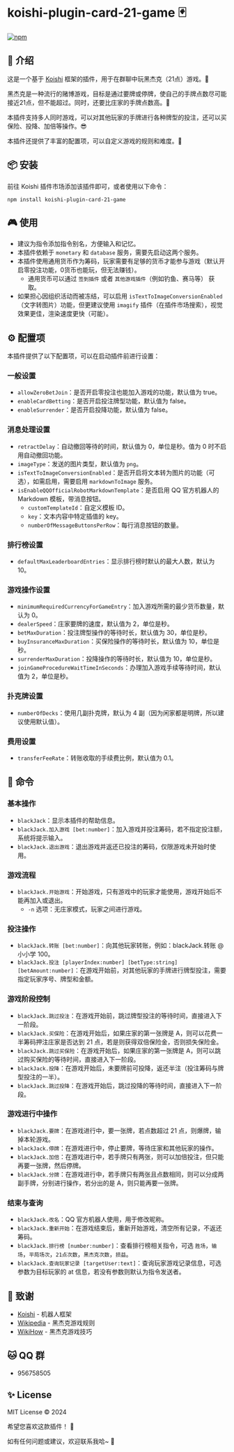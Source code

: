 # koishi-plugin-card-21-game 🃏

[![npm](https://img.shields.io/npm/v/koishi-plugin-card-21-game?style=flat-square)](https://www.npmjs.com/package/koishi-plugin-card-21-game)

## 🎈 介绍

这是一个基于 [Koishi](https://koishi.chat/) 框架的插件，用于在群聊中玩黑杰克（21点）游戏。🎲

黑杰克是一种流行的赌博游戏，目标是通过要牌或停牌，使自己的手牌点数尽可能接近21点，但不能超过。同时，还要比庄家的手牌点数高。👑

本插件支持多人同时游戏，可以对其他玩家的手牌进行各种牌型的投注，还可以买保险、投降、加倍等操作。😎

本插件还提供了丰富的配置项，可以自定义游戏的规则和难度。🔧

## 📦 安装

前往 Koishi 插件市场添加该插件即可，或者使用以下命令：

```
npm install koishi-plugin-card-21-game
```

## 🎮 使用

- 建议为指令添加指令别名，方便输入和记忆。
- 本插件依赖于 `monetary` 和 `database` 服务，需要先启动这两个服务。
- 本插件使用通用货币作为筹码，玩家需要有足够的货币才能参与游戏（默认开启零投注功能，0货币也能玩，但无法赚钱）。
  - 通用货币可以通过 `签到插件` 或者 `其他游戏插件`（例如钓鱼、赛马等） 获取。
- 如果担心因组织活动而被冻结，可以启用 `isTextToImageConversionEnabled`（文字转图片）功能，但更建议使用 `imagify`
  插件（在插件市场搜索），视觉效果更佳，渲染速度更快（可能）。

## ⚙️ 配置项

本插件提供了以下配置项，可以在启动插件前进行设置：

### 一般设置

- `allowZeroBetJoin`：是否开启零投注也能加入游戏的功能，默认值为 true。
- `enableCardBetting`：是否开启投注牌型功能，默认值为 false。
- `enableSurrender`：是否开启投降功能，默认值为 false。

### 消息处理设置

- `retractDelay`：自动撤回等待的时间，默认值为 0，单位是秒。值为 0 时不启用自动撤回功能。
- `imageType`：发送的图片类型，默认值为 `png`。
- `isTextToImageConversionEnabled`：是否开启将文本转为图片的功能（可选），如需启用，需要启用 `markdownToImage` 服务。
- `isEnableQQOfficialRobotMarkdownTemplate`：是否启用 QQ 官方机器人的 Markdown 模板，带消息按钮。
  - `customTemplateId`：自定义模板 ID。
  - `key`：文本内容中特定插值的 key。
  - `numberOfMessageButtonsPerRow`：每行消息按钮的数量。

### 排行榜设置

- `defaultMaxLeaderboardEntries`：显示排行榜时默认的最大人数，默认为 10。

### 游戏操作设置

- `minimumRequiredCurrencyForGameEntry`：加入游戏所需的最少货币数量，默认为 0。
- `dealerSpeed`：庄家要牌的速度，默认值为 2，单位是秒。
- `betMaxDuration`：投注牌型操作的等待时长，默认值为 30，单位是秒。
- `buyInsuranceMaxDuration`：买保险操作的等待时长，默认值为 10，单位是秒。
- `surrenderMaxDuration`：投降操作的等待时长，默认值为 10，单位是秒。
- `joinGameProcedureWaitTimeInSeconds`：办理加入游戏手续等待时间，默认值为 2，单位是秒。

### 扑克牌设置

- `numberOfDecks`：使用几副扑克牌，默认为 4 副（因为闲家都是明牌，所以建议使用默认值）。

### 费用设置

- `transferFeeRate`：转账收取的手续费比例，默认值为 0.1。

## 📝 命令

### 基本操作

- `blackJack`：显示本插件的帮助信息。
- `blackJack.加入游戏 [bet:number]`：加入游戏并投注筹码，若不指定投注额，系统将提示输入。
- `blackJack.退出游戏`：退出游戏并返还已投注的筹码，仅限游戏未开始时使用。

### 游戏流程

- `blackJack.开始游戏`：开始游戏，只有游戏中的玩家才能使用，游戏开始后不能再加入或退出。
  - `-n` 选项：无庄家模式，玩家之间进行游戏。

### 投注操作

- `blackJack.转账 [bet:number]`：向其他玩家转账，例如：blackJack.转账 @小小学 100。
- `blackJack.投注 [playerIndex:number] [betType:string] [betAmount:number]`：在游戏开始前，对其他玩家的手牌进行牌型投注，需要指定玩家序号、牌型和金额。

### 游戏阶段控制

- `blackJack.跳过投注`：在游戏开始前，跳过牌型投注的等待时间，直接进入下一阶段。
- `blackJack.买保险`：在游戏开始后，如果庄家的第一张牌是 A，则可以花费一半筹码押注庄家是否达到 21 点，若是则获得双倍保险金，否则损失保险金。
- `blackJack.跳过买保险`：在游戏开始后，如果庄家的第一张牌是 A，则可以跳过购买保险的等待时间，直接进入下一阶段。
- `blackJack.投降`：在游戏开始后，未要牌前可投降，返还半注（投注筹码与牌型投注的一半）。
- `blackJack.跳过投降`：在游戏开始后，跳过投降的等待时间，直接进入下一阶段。

### 游戏进行中操作

- `blackJack.要牌`：在游戏进行中，要一张牌，若点数超过 21 点，则爆牌，输掉本轮游戏。
- `blackJack.停牌`：在游戏进行中，停止要牌，等待庄家和其他玩家的操作。
- `blackJack.加倍`：在游戏进行中，若手牌只有两张，则可以加倍投注，但只能再要一张牌，然后停牌。
- `blackJack.分牌`：在游戏进行中，若手牌只有两张且点数相同，则可以分成两副手牌，分别进行操作，若分出的是 A，则只能再要一张牌。

### 结束与查询

- `blackJack.改名`：QQ 官方机器人使用，用于修改昵称。
- `blackJack.重新开始`：在游戏结束后，重新开始游戏，清空所有记录，不返还筹码。
- `blackJack.排行榜 [number:number]`：查看排行榜相关指令，可选 `胜场`，`输场`，`平局场次`，`21点次数`，`黑杰克次数`，`损益`。
- `blackJack.查询玩家记录 [targetUser:text]`：查询玩家游戏记录信息，可选参数为目标玩家的 at 信息，若没有参数则默认为指令发送者。

## 🙏 致谢

* [Koishi](https://koishi.chat/) - 机器人框架
* [Wikipedia](https://zh.wikipedia.org/wiki/%E4%BA%8C%E5%8D%81%E4%B8%80%E9%BB%9E) - 黑杰克游戏规则
* [WikiHow](https://zh.wikihow.com/%E7%8E%A921%E7%82%B9) - 黑杰克游戏技巧

## 🐱 QQ 群

- 956758505

## ✨ License

MIT License © 2024

希望您喜欢这款插件！ 💫

如有任何问题或建议，欢迎联系我哈~ 🎈
